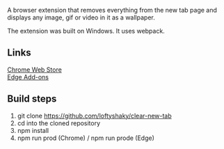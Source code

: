 A browser extension that removes everything from the new tab page and displays any image, gif or video in it as a wallpaper.

The extension was built on Windows. It uses webpack.

## Links

[Chrome Web Store](https://bit.ly/clear-new-tab)<br>
[Edge Add-ons](https://bit.ly/clear-new-tab-edge)

## Build steps

1. git clone https://github.com/loftyshaky/clear-new-tab
2. cd into the cloned repository
3. npm install
4. npm run prod (Chrome) / npm run prode (Edge)

